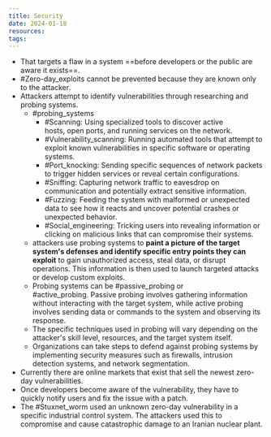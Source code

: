 ```yaml
---
title: Security
date: 2024-01-18
resources: 
tags:
---
```


- That targets a flaw in a system ==before developers or the public are aware it exists==.
- #Zero-day_exploits cannot be prevented because they are known only to the attacker.
- Attackers attempt to identify vulnerabilities through researching and probing systems.
	- #probing_systems
		- #Scanning: Using specialized tools to discover active hosts, open ports, and running services on the network.
		- #Vulnerability_scanning: Running automated tools that attempt to exploit known vulnerabilities in specific software or operating systems.
		- #Port_knocking: Sending specific sequences of network packets to trigger hidden services or reveal certain configurations.
		- #Sniffing: Capturing network traffic to eavesdrop on communication and potentially extract sensitive information.
		- #Fuzzing: Feeding the system with malformed or unexpected data to see how it reacts and uncover potential crashes or unexpected behavior.
		- #Social_engineering: Tricking users into revealing information or clicking on malicious links that can compromise their systems.
	- attackers use probing systems to **paint a picture of the target system's defenses and identify specific entry points they can exploit** to gain unauthorized access, steal data, or disrupt operations. This information is then used to launch targeted attacks or develop custom exploits.
	- Probing systems can be #passive_probing or #active_probing. Passive probing involves gathering information without interacting with the target system, while active probing involves sending data or commands to the system and observing its response.
	- The specific techniques used in probing will vary depending on the attacker's skill level, resources, and the target system itself.
	- Organizations can take steps to defend against probing systems by implementing security measures such as firewalls, intrusion detection systems, and network segmentation.
- Currently there are online markets that exist that sell the newest zero-day vulnerabilities.
- Once developers become aware of the vulnerability, they have to quickly notify users and fix the issue with a patch.
- The #Stuxnet_worm used an unknown zero-day vulnerability in a specific industrial control system. The attackers used this to compromise and cause catastrophic damage to an Iranian nuclear plant.
